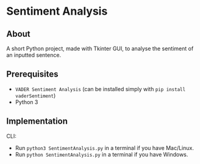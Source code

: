 # Sentiment Analysis

## About

A short Python project, made with Tkinter GUI, to analyse the sentiment of an inputted sentence.

## Prerequisites

- `VADER Sentiment Analysis` (can be installed simply with `pip install vaderSentiment`)
- Python 3

## Implementation

CLI:

- Run `python3 SentimentAnalysis.py` in a terminal if you have Mac/Linux.
- Run `python SentimentAnalysis.py` in a terminal if you have Windows.
